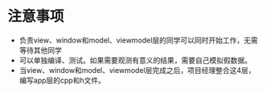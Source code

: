 # 注意事项
- 负责view、window和model、viewmodel层的同学可以同时开始工作，无需等待其他同学
- 可以单独编译、测试。如果需要观测有意义的结果，需要自己模拟假数据。
- 当view、window和model、viewmodel层完成之后，项目经理整合这4层，编写app层的cpp和h文件。
